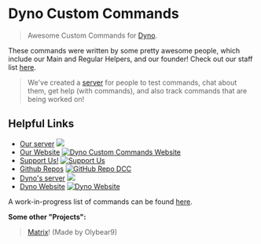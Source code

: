 # Dyno Custom Commands

> Awesome Custom Commands for [Dyno](https://dyno.gg/).

These commands were written by some pretty awesome people, which include our Main and Regular Helpers, and our founder! Check out our staff list [here](https://dynocc.xyz/staff).

> We've created a [server](https://discord.gg/D3K3Fqz) for people to test commands, chat about them, get help (with commands), and also track commands that are being worked on!  

## Helpful Links
* [Our server](https://discord.gg/D3K3Fqz) [<img src="https://discordapp.com/api/guilds/333058206198661132/widget.png">](https://discord.gg/D3K3Fqz)
* [Our Website](https://dynocc.xyz) [![Dyno Custom Commands Website](https://img.shields.io/badge/Website-DCC-337fd5.svg)](https://dynocc.xyz)
* [Support Us!](https://dynocc.xyz/SupportUs) [![Support Us](https://img.shields.io/badge/Support%20Us-Click%20Now!-337fd5.svg)](https://dynocc.xyz/SupportUs)
* [Github Repos](https://github.com/DynoCC) [![GitHub Repo DCC](https://img.shields.io/badge/GitHub-DCC-337fd5.svg)](https://github.com/DynoCC)
* [Dyno's server](https://discord.gg/dyno) [<img src="https://discordapp.com/api/guilds/203039963636301824/widget.png">](https://discord.gg/dyno)
* [Dyno Website](https://dyno.gg) [![Dyno Website](https://img.shields.io/badge/Website-Dyno-337fd5.svg)](https://dyno.gg)

A work-in-progress list of commands can be found [here](https://dynocc.xyz/Command%20List).

**Some other "Projects":**
> [Matrix](https://dynocc.xyz/bored)! (Made by Olybear9)
